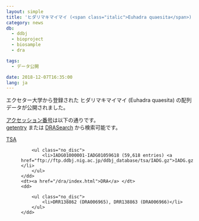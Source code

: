 ```yaml
---
layout: simple
title: 'ヒダリマキマイマイ (<span class="italic">Euhadra quaesita</span>) の配列データ公開'
category: news
db:
  - ddbj
  - bioproject
  - biosample
  - dra

tags:
  - データ公開

date: 2018-12-07T16:35:00
lang: ja
---
```


<p>エクセター大学から登録された ヒダリマキマイマイ (<span class="italic">Euhadra quaesita</span>) の配列データが公開されました。</p>

<p><a href="/documents/accessions.html">アクセッション番号</a>は以下の通りです。<br><a href="http://getentry.ddbj.nig.ac.jp/top-j.html">getentry</a> または <a href="http://ddbj.nig.ac.jp/DRASearch/">DRASearch</a> から検索可能です。</p>

<dl>
    <dt><a href="/ddbj/tsa.html">TSA</a></dt>
    <dd>

        <ul class="no_disc">
            <li>IADG01000001-IADG01059618 (59,618 entries) <a href="ftp://ftp.ddbj.nig.ac.jp/ddbj_database/tsa/IADG.gz">IADG.gz</a></li>
        </ul>
    </dd>
    <dt><a href="/dra/index.html">DRA</a> </dt>
    <dd>

        <ul class="no_disc">
            <li>DRR138862 (DRA006965), DRR138863 (DRA006966)</li>
        </ul>
    </dd>
</dl>
